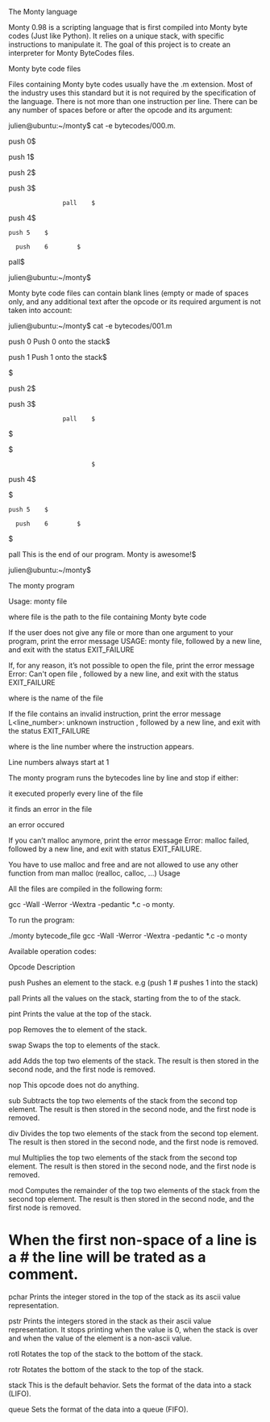 The Monty language

Monty 0.98 is a scripting language that is first compiled into Monty byte codes (Just like Python). It relies on a unique stack, with specific instructions to manipulate it. The goal of this project is to create an interpreter for Monty ByteCodes files.



Monty byte code files



Files containing Monty byte codes usually have the .m extension. Most of the industry uses this standard but it is not required by the specification of the language. There is not more than one instruction per line. There can be any number of spaces before or after the opcode and its argument:



julien@ubuntu:~/monty$ cat -e bytecodes/000.m.

push 0$

push 1$

push 2$

  push 3$

                   pall    $

push 4$

    push 5    $

      push    6        $

pall$

julien@ubuntu:~/monty$

Monty byte code files can contain blank lines (empty or made of spaces only, and any additional text after the opcode or its required argument is not taken into account:



julien@ubuntu:~/monty$ cat -e bytecodes/001.m

push 0 Push 0 onto the stack$

push 1 Push 1 onto the stack$

$

push 2$

  push 3$

                   pall    $

$

$

                           $

push 4$

$

    push 5    $

      push    6        $

$

pall This is the end of our program. Monty is awesome!$

julien@ubuntu:~/monty$

The monty program



Usage: monty file

where file is the path to the file containing Monty byte code

If the user does not give any file or more than one argument to your program, print the error message USAGE: monty file, followed by a new line, and exit with the status EXIT_FAILURE

If, for any reason, it’s not possible to open the file, print the error message Error: Can't open file <file>, followed by a new line, and exit with the status EXIT_FAILURE

where <file> is the name of the file

If the file contains an invalid instruction, print the error message L<line_number>: unknown instruction <opcode>, followed by a new line, and exit with the status EXIT_FAILURE

where is the line number where the instruction appears.

Line numbers always start at 1

The monty program runs the bytecodes line by line and stop if either:

it executed properly every line of the file

it finds an error in the file

an error occured

If you can’t malloc anymore, print the error message Error: malloc failed, followed by a new line, and exit with status EXIT_FAILURE.

You have to use malloc and free and are not allowed to use any other function from man malloc (realloc, calloc, …)
Usage

All the files are compiled in the following form:



 gcc -Wall -Werror -Wextra -pedantic *.c -o monty.

To run the program:



 ./monty bytecode_file
gcc -Wall -Werror -Wextra -pedantic *.c -o monty

Available operation codes:



Opcode	Description

push	Pushes an element to the stack. e.g (push 1 # pushes 1 into the stack)

pall	Prints all the values on the stack, starting from the to of the stack.

pint	Prints the value at the top of the stack.

pop	Removes the to element of the stack.

swap	Swaps the top to elements of the stack.

add	Adds the top two elements of the stack. The result is then stored in the second node, and the first node is removed.

nop	This opcode does not do anything.

sub	Subtracts the top two elements of the stack from the second top element. The result is then stored in the second node, and the first node is removed.

div	Divides the top two elements of the stack from the second top element. The result is then stored in the second node, and the first node is removed.

mul	Multiplies the top two elements of the stack from the second top element. The result is then stored in the second node, and the first node is removed.

mod	Computes the remainder of the top two elements of the stack from the second top element. The result is then stored in the second node, and the first node is removed.

#	When the first non-space of a line is a # the line will be trated as a comment.

pchar	Prints the integer stored in the top of the stack as its ascii value representation.

pstr	Prints the integers stored in the stack as their ascii value representation. It stops printing when the value is 0, when the stack is over and when the value of the element is a non-ascii value.

rotl	Rotates the top of the stack to the bottom of the stack.

rotr	Rotates the bottom of the stack to the top of the stack.

stack	This is the default behavior. Sets the format of the data into a stack (LIFO).

queue	Sets the format of the data into a queue (FIFO).
